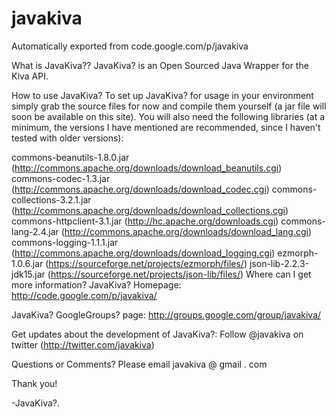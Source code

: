 # javakiva
Automatically exported from code.google.com/p/javakiva

What is JavaKiva??
JavaKiva? is an Open Sourced Java Wrapper for the Kiva API.

How to use JavaKiva?
To set up JavaKiva? for usage in your environment simply grab the source files for now and compile them yourself (a jar file will soon be available on this site). You will also need the following libraries (at a minimum, the versions I have mentioned are recommended, since I haven't tested with older versions):

commons-beanutils-1.8.0.jar (http://commons.apache.org/downloads/download_beanutils.cgi)
commons-codec-1.3.jar (http://commons.apache.org/downloads/download_codec.cgi)
commons-collections-3.2.1.jar (http://commons.apache.org/downloads/download_collections.cgi)
commons-httpclient-3.1.jar (http://hc.apache.org/downloads.cgi)
commons-lang-2.4.jar (http://commons.apache.org/downloads/download_lang.cgi)
commons-logging-1.1.1.jar (http://commons.apache.org/downloads/download_logging.cgi)
ezmorph-1.0.6.jar (https://sourceforge.net/projects/ezmorph/files/)
json-lib-2.2.3-jdk15.jar (https://sourceforge.net/projects/json-lib/files/)
Where can I get more information?
JavaKiva? Homepage: http://code.google.com/p/javakiva/ 

JavaKiva? GoogleGroups? page: http://groups.google.com/group/javakiva/ 

Get updates about the development of JavaKiva?: Follow @javakiva on twitter (http://twitter.com/javakiva)

Questions or Comments?
Please email javakiva @ gmail . com

Thank you!

-JavaKiva?.
